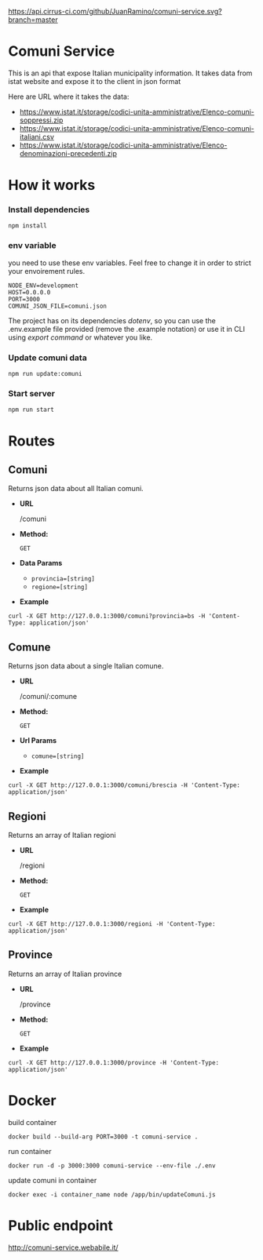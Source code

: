 https://api.cirrus-ci.com/github/JuanRamino/comuni-service.svg?branch=master

# Comuni Service

This is an api that expose Italian municipality information.
It takes data from istat website and expose it to the client in json format

Here are URL where it takes the data:
- https://www.istat.it/storage/codici-unita-amministrative/Elenco-comuni-soppressi.zip
- https://www.istat.it/storage/codici-unita-amministrative/Elenco-comuni-italiani.csv
- https://www.istat.it/storage/codici-unita-amministrative/Elenco-denominazioni-precedenti.zip

# How it works

### Install dependencies

`npm install`

### env variable

you need to use these env variables.
Feel free to change it in order to strict your envoirement rules.

```
NODE_ENV=development
HOST=0.0.0.0
PORT=3000
COMUNI_JSON_FILE=comuni.json
```
The project has on its dependencies *dotenv*, so
you can use the .env.example file provided (remove the .example notation) or use it in CLI using *export command* or whatever you like.

### Update comuni data

`npm run update:comuni`

### Start server

`npm run start`

# Routes

**Comuni**
----
  Returns json data about all Italian comuni.

* **URL**

  /comuni

* **Method:**

  `GET`

* **Data Params**

  - `provincia=[string]`
  - `regione=[string]`

* **Example**

```
curl -X GET http://127.0.0.1:3000/comuni?provincia=bs -H 'Content-Type: application/json'
```

**Comune**
----
  Returns json data about a single Italian comune.

* **URL**

  /comuni/:comune

* **Method:**

  `GET`

* **Url Params**

  - `comune=[string]`

* **Example**

```
curl -X GET http://127.0.0.1:3000/comuni/brescia -H 'Content-Type: application/json'
```

**Regioni**
----
  Returns an array of Italian regioni

* **URL**

  /regioni

* **Method:**

  `GET`

* **Example**

```
curl -X GET http://127.0.0.1:3000/regioni -H 'Content-Type: application/json'
```

**Province**
----
  Returns an array of Italian province

* **URL**

  /province

* **Method:**

  `GET`

* **Example**

```
curl -X GET http://127.0.0.1:3000/province -H 'Content-Type: application/json'
```

# Docker

build container

`docker build --build-arg PORT=3000 -t comuni-service .`

run container

`docker run -d -p 3000:3000 comuni-service --env-file ./.env`

update comuni in container

`docker exec -i container_name node /app/bin/updateComuni.js`

# Public endpoint

http://comuni-service.webabile.it/
